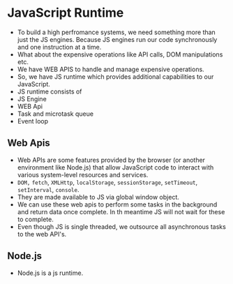 # JavaScript Runtime

- To build a high perfromance systems, we need something more than just the JS engines. Because JS engines run our code synchronously and one instruction at a time.
- What about the expensive operations like API calls, DOM manipulations etc.
- We have WEB APIS to handle and manage expensive operations.
- So, we have JS runtime which provides additional capabilities to our JavaScript.
- JS runtime consists of
- JS Engine
- WEB Api
- Task and microtask queue
- Event loop

## Web Apis

- Web APIs are some features provided by the browser (or another environment like Node.js) that allow JavaScript code to interact with various system-level resources and services.
- `DOM,` `fetch`, `XMLHttp`, `localStorage`, `sessionStorage`, `setTimeout`, `setInterval`, `console`.
- They are made available to JS via global window object.
- We can use these web apis to perform some tasks in the background and return data once complete. In th meantime JS will not wait for these to complete.
- Even though JS is single threaded, we outsource all asynchronous tasks to the web API's.

## Node.js

- Node.js is a js runtime.
